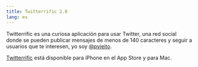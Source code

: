 ```yaml
---
title: Twitterrific 2.0
lang: es
---
```


Twitterrific es una curiosa aplicación para usar Twitter, una red social donde se pueden publicar mensajes de menos de 140 caracteres y seguir a usuarios que te interesen, yo soy [@pvieito](https://twitter.com/pvieito).

[Twitterrific](http://twitterrific.com) está disponible para iPhone en el App Store y para Mac.
